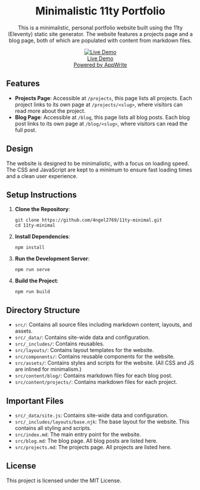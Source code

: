 <div align="center">
   <h1>Minimalistic 11ty Portfolio</h1>
   <p>This is a minimalistic, personal portfolio website built using the 11ty (Eleventy) static site generator. The website features a projects page and a blog page, both of which are populated with content from markdown files.</p>
</div>

<div align="center">
   <a href="https://11ty.sites.angellabs.xyz/" target="_blank" rel="noopener noreferrer">
      <img src="https://skillicons.dev/icons?i=appwrite" alt="Live Demo" />
      <div>
         <div>Live Demo</div>
         <div>Powered by AppWrite</div>
      </div>
   </a>
</div>

## Features

- **Projects Page**: Accessible at `/projects`, this page lists all projects. Each project links to its own page at `/projects/<slug>`, where visitors can read more about the project.
- **Blog Page**: Accessible at `/blog`, this page lists all blog posts. Each blog post links to its own page at `/blog/<slug>`, where visitors can read the full post.

## Design

The website is designed to be minimalistic, with a focus on loading speed. The CSS and JavaScript are kept to a minimum to ensure fast loading times and a clean user experience.

## Setup Instructions

1. **Clone the Repository**:

   ```
   git clone https://github.com/4ngel2769/11ty-minimal.git
   cd 11ty-minimal
   ```

2. **Install Dependencies**:

   ```
   npm install
   ```

3. **Run the Development Server**:

   ```
   npm run serve
   ```

4. **Build the Project**:
   ```
   npm run build
   ```

## Directory Structure

- `src/`: Contains all source files including markdown content, layouts, and assets.
- `src/_data/`: Contains site-wide data and configuration.
- `src/_includes/`: Contains reusables.
- `src/layouts/`: Contains layout templates for the website.
- `src/components/`: Contains reusable components for the website.
- `src/assets/`: Contains styles and scripts for the website. (All CSS and JS are inlined for minimalism.)
- `src/content/blog/`: Contains markdown files for each blog post.
- `src/content/projects/`: Contains markdown files for each project.

## Important Files

- `src/_data/site.js`: Contains site-wide data and configuration.
- `src/_includes/layouts/base.njk`: The base layout for the website. This contains all styling and scripts.
- `src/index.md`: The main entry point for the website.
- `src/blog.md`: The blog page. All blog posts are listed here.
- `src/projects.md`: The projects page. All projects are listed here.

## License

This project is licensed under the MIT License.
